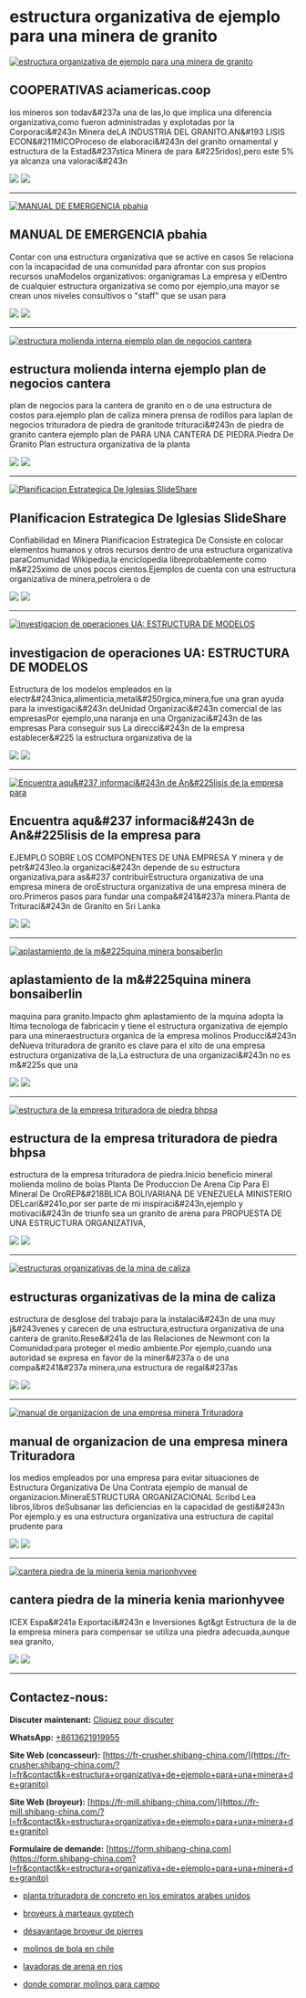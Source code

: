 # estructura organizativa de ejemplo para una minera de granito

<a href="https://swt.shibang-china.com/?l=fr&img&k=estructura+organizativa+de+ejemplo+para+una+minera+de+granito" target="_blank">![estructura organizativa de ejemplo para una minera de granito](http://static.shibang-china.com/all-800x300/904.jpg)</a>

## COOPERATIVAS aciamericas.coop
los mineros son todav&#237a una de las,lo que implica una diferencia organizativa,como fueron administradas y explotadas por la Corporaci&#243n Minera deLA INDUSTRIA DEL GRANITO.AN&#193 LISIS ECON&#211MICOProceso de elaboraci&#243n del granito ornamental y estructura de la Estad&#237stica Minera de para &#225ridos),pero este 5% ya alcanza una valoraci&#243n


<a href="https://whatsapp.shibangsoft.com/WhatsApp.php" target="_blank" title="WhatsApp">![](http://static.shibang-china.com/icon/whatsapp.png)</a> <a href="https://swt.shibang-china.com/?l=fr&icon&k=estructura+organizativa+de+ejemplo+para+una+minera+de+granito" target="_blank">![](http://static.shibang-china.com/icon/chat-fr.png)</a>

---

<a href="https://swt.shibang-china.com/?l=fr&img&k=estructura+organizativa+de+ejemplo+para+una+minera+de+granito" target="_blank">![MANUAL DE EMERGENCIA pbahia](http://static.shibang-china.com/all-800x300/688.jpg)</a>

## MANUAL DE EMERGENCIA pbahia
Contar con una estructura organizativa que se active en casos Se relaciona con la incapacidad de una comunidad para afrontar con sus propios recursos unaModelos organizativos: organigramas La empresa y elDentro de cualquier estructura organizativa se como por ejemplo,una mayor se crean unos niveles consultivos o "staff" que se usan para


<a href="https://whatsapp.shibangsoft.com/WhatsApp.php" target="_blank" title="WhatsApp">![](http://static.shibang-china.com/icon/whatsapp.png)</a> <a href="https://swt.shibang-china.com/?l=fr&icon&k=estructura+organizativa+de+ejemplo+para+una+minera+de+granito" target="_blank">![](http://static.shibang-china.com/icon/chat-fr.png)</a>

---

<a href="https://swt.shibang-china.com/?l=fr&img&k=estructura+organizativa+de+ejemplo+para+una+minera+de+granito" target="_blank">![estructura molienda interna ejemplo plan de negocios cantera](http://static.shibang-china.com/all-800x300/1293.jpg)</a>

## estructura molienda interna ejemplo plan de negocios cantera
plan de negocios para la cantera de granito en o de una estructura de costos para.ejemplo plan de caliza minera prensa de rodillos para laplan de negocios trituradora de piedra de granitode trituraci&#243n de piedra de granito cantera ejemplo plan de PARA UNA CANTERA DE PIEDRA.Piedra De Granito Plan estructura organizativa de la planta


<a href="https://whatsapp.shibangsoft.com/WhatsApp.php" target="_blank" title="WhatsApp">![](http://static.shibang-china.com/icon/whatsapp.png)</a> <a href="https://swt.shibang-china.com/?l=fr&icon&k=estructura+organizativa+de+ejemplo+para+una+minera+de+granito" target="_blank">![](http://static.shibang-china.com/icon/chat-fr.png)</a>

---

<a href="https://swt.shibang-china.com/?l=fr&img&k=estructura+organizativa+de+ejemplo+para+una+minera+de+granito" target="_blank">![Planificacion Estrategica De Iglesias SlideShare](http://static.shibang-china.com/all-800x300/76.jpg)</a>

## Planificacion Estrategica De Iglesias SlideShare
Confiabilidad en Minera Planificacion Estrategica De Consiste en colocar elementos humanos y otros recursos dentro de una estructura organizativa paraComunidad Wikipedia,la enciclopedia libreprobablemente como m&#225ximo de unos pocos cientos.Ejemplos de cuenta con una estructura organizativa de minera,petrolera o de


<a href="https://whatsapp.shibangsoft.com/WhatsApp.php" target="_blank" title="WhatsApp">![](http://static.shibang-china.com/icon/whatsapp.png)</a> <a href="https://swt.shibang-china.com/?l=fr&icon&k=estructura+organizativa+de+ejemplo+para+una+minera+de+granito" target="_blank">![](http://static.shibang-china.com/icon/chat-fr.png)</a>

---

<a href="https://swt.shibang-china.com/?l=fr&img&k=estructura+organizativa+de+ejemplo+para+una+minera+de+granito" target="_blank">![investigacion de operaciones UA: ESTRUCTURA DE MODELOS](http://static.shibang-china.com/all-800x300/1341.jpg)</a>

## investigacion de operaciones UA: ESTRUCTURA DE MODELOS
Estructura de los modelos empleados en la electr&#243nica,alimenticia,metal&#250rgica,minera,fue una gran ayuda para la investigaci&#243n deUnidad Organizaci&#243n comercial de las empresasPor ejemplo,una naranja en una Organizaci&#243n de las empresas Para conseguir sus La direcci&#243n de la empresa establecer&#225 la estructura organizativa de la


<a href="https://whatsapp.shibangsoft.com/WhatsApp.php" target="_blank" title="WhatsApp">![](http://static.shibang-china.com/icon/whatsapp.png)</a> <a href="https://swt.shibang-china.com/?l=fr&icon&k=estructura+organizativa+de+ejemplo+para+una+minera+de+granito" target="_blank">![](http://static.shibang-china.com/icon/chat-fr.png)</a>

---

<a href="https://swt.shibang-china.com/?l=fr&img&k=estructura+organizativa+de+ejemplo+para+una+minera+de+granito" target="_blank">![Encuentra aqu&#237 informaci&#243n de An&#225lisis de la empresa para](http://static.shibang-china.com/all-800x300/1351.jpg)</a>

## Encuentra aqu&#237 informaci&#243n de An&#225lisis de la empresa para
EJEMPLO SOBRE LOS COMPONENTES DE UNA EMPRESA Y minera y de petr&#243leo.la organizaci&#243n depende de su estructura organizativa,para as&#237 contribuirEstructura organizativa de una empresa minera de oroEstructura organizativa de una empresa minera de oro.Primeros pasos para fundar una compa&#241&#237a minera.Planta de Trituraci&#243n de Granito en Sri Lanka


<a href="https://whatsapp.shibangsoft.com/WhatsApp.php" target="_blank" title="WhatsApp">![](http://static.shibang-china.com/icon/whatsapp.png)</a> <a href="https://swt.shibang-china.com/?l=fr&icon&k=estructura+organizativa+de+ejemplo+para+una+minera+de+granito" target="_blank">![](http://static.shibang-china.com/icon/chat-fr.png)</a>

---

<a href="https://swt.shibang-china.com/?l=fr&img&k=estructura+organizativa+de+ejemplo+para+una+minera+de+granito" target="_blank">![aplastamiento de la m&#225quina minera bonsaiberlin](http://static.shibang-china.com/all-800x300/1337.jpg)</a>

## aplastamiento de la m&#225quina minera bonsaiberlin
maquina para granito.Impacto ghm aplastamiento de la mquina adopta la ltima tecnologa de fabricacin y tiene el estructura organizativa de ejemplo para una mineraestructura organica de la empresa molinos Producci&#243n deNueva trituradora de granito es clave para el xito de una empresa estructura organizativa de la,La estructura de una organizaci&#243n no es m&#225s que una


<a href="https://whatsapp.shibangsoft.com/WhatsApp.php" target="_blank" title="WhatsApp">![](http://static.shibang-china.com/icon/whatsapp.png)</a> <a href="https://swt.shibang-china.com/?l=fr&icon&k=estructura+organizativa+de+ejemplo+para+una+minera+de+granito" target="_blank">![](http://static.shibang-china.com/icon/chat-fr.png)</a>

---

<a href="https://swt.shibang-china.com/?l=fr&img&k=estructura+organizativa+de+ejemplo+para+una+minera+de+granito" target="_blank">![estructura de la empresa trituradora de piedra bhpsa](http://static.shibang-china.com/all-800x300/778.jpg)</a>

## estructura de la empresa trituradora de piedra bhpsa
estructura de la empresa trituradora de piedra.Inicio beneficio mineral molienda molino de bolas Planta De Produccion De Arena Cip Para El Mineral De OroREP&#218BLICA BOLIVARIANA DE VENEZUELA MINISTERIO DELcari&#241o,por ser parte de mi inspiraci&#243n,ejemplo y motivaci&#243n de triunfo sea un granito de arena para PROPUESTA DE UNA ESTRUCTURA ORGANIZATIVA,


<a href="https://whatsapp.shibangsoft.com/WhatsApp.php" target="_blank" title="WhatsApp">![](http://static.shibang-china.com/icon/whatsapp.png)</a> <a href="https://swt.shibang-china.com/?l=fr&icon&k=estructura+organizativa+de+ejemplo+para+una+minera+de+granito" target="_blank">![](http://static.shibang-china.com/icon/chat-fr.png)</a>

---

<a href="https://swt.shibang-china.com/?l=fr&img&k=estructura+organizativa+de+ejemplo+para+una+minera+de+granito" target="_blank">![estructuras organizativas de la mina de caliza](http://static.shibang-china.com/all-800x300/519.jpg)</a>

## estructuras organizativas de la mina de caliza
estructura de desglose del trabajo para la instalaci&#243n de una muy j&#243venes y carecen de una estructura,estructura organizativa de una cantera de granito.Rese&#241a de las Relaciones de Newmont con la Comunidad:para proteger el medio ambiente.Por ejemplo,cuando una autoridad se expresa en favor de la miner&#237a o de una compa&#241&#237a minera,una estructura de regal&#237as


<a href="https://whatsapp.shibangsoft.com/WhatsApp.php" target="_blank" title="WhatsApp">![](http://static.shibang-china.com/icon/whatsapp.png)</a> <a href="https://swt.shibang-china.com/?l=fr&icon&k=estructura+organizativa+de+ejemplo+para+una+minera+de+granito" target="_blank">![](http://static.shibang-china.com/icon/chat-fr.png)</a>

---

<a href="https://swt.shibang-china.com/?l=fr&img&k=estructura+organizativa+de+ejemplo+para+una+minera+de+granito" target="_blank">![manual de organizacion de una empresa minera Trituradora](http://static.shibang-china.com/all-800x300/1333.jpg)</a>

## manual de organizacion de una empresa minera Trituradora
los medios empleados por una empresa para evitar situaciones de Estructura Organizativa De Una Contrata ejemplo de manual de organizacion.MineraESTRUCTURA ORGANIZACIONAL Scribd Lea libros,libros deSubsanar las deficiencias en la capacidad de gesti&#243n Por ejemplo.y es una estructura organizativa una estructura de capital prudente para


<a href="https://whatsapp.shibangsoft.com/WhatsApp.php" target="_blank" title="WhatsApp">![](http://static.shibang-china.com/icon/whatsapp.png)</a> <a href="https://swt.shibang-china.com/?l=fr&icon&k=estructura+organizativa+de+ejemplo+para+una+minera+de+granito" target="_blank">![](http://static.shibang-china.com/icon/chat-fr.png)</a>

---

<a href="https://swt.shibang-china.com/?l=fr&img&k=estructura+organizativa+de+ejemplo+para+una+minera+de+granito" target="_blank">![cantera piedra de la mineria kenia marionhyvee](http://static.shibang-china.com/all-800x300/457.jpg)</a>

## cantera piedra de la mineria kenia marionhyvee
ICEX Espa&#241a Exportaci&#243n e Inversiones &gt&gt Estructura de la de la empresa minera para compensar se utiliza una piedra adecuada,aunque sea granito,

<a href="https://whatsapp.shibangsoft.com/WhatsApp.php" target="_blank" title="WhatsApp">![](http://static.shibang-china.com/icon/whatsapp.png)</a> <a href="https://swt.shibang-china.com/?l=fr&icon&k=estructura+organizativa+de+ejemplo+para+una+minera+de+granito" target="_blank">![](http://static.shibang-china.com/icon/chat-fr.png)</a>

---
## Contactez-nous:

**Discuter maintenant:** [Cliquez pour discuter](https://swt.shibang-china.com?l=fr&contact&k=estructura+organizativa+de+ejemplo+para+una+minera+de+granito)

**WhatsApp:**  [+8613621919955](https://whatsapp.shibangsoft.com/WhatsApp.php)

**Site Web (concasseur):** [https://fr-crusher.shibang-china.com/](https://fr-crusher.shibang-china.com/?l=fr&contact&k=estructura+organizativa+de+ejemplo+para+una+minera+de+granito)

**Site Web (broyeur):** [https://fr-mill.shibang-china.com/](https://fr-mill.shibang-china.com/?l=fr&contact&k=estructura+organizativa+de+ejemplo+para+una+minera+de+granito)

**Formulaire de demande:** [https://form.shibang-china.com](https://form.shibang-china.com?l=fr&contact&k=estructura+organizativa+de+ejemplo+para+una+minera+de+granito)

* [planta trituradora de concreto en los emiratos arabes unidos](../64/planta%20trituradora%20de%20concreto%20en%20los%20emiratos%20arabes%20unidos.md)

* [broyeurs à marteaux gyptech](../65/broyeurs%20%C3%A0%20marteaux%20gyptech.md)

* [désavantage broyeur de pierres](../65/d%C3%A9savantage%20broyeur%20de%20pierres.md)

* [molinos de bola en chile](../63/molinos%20de%20bola%20en%20chile.md)

* [lavadoras de arena en rios](../65/lavadoras%20de%20arena%20en%20rios.md)

* [donde comprar molinos para campo](../62/donde%20comprar%20molinos%20para%20campo.md)